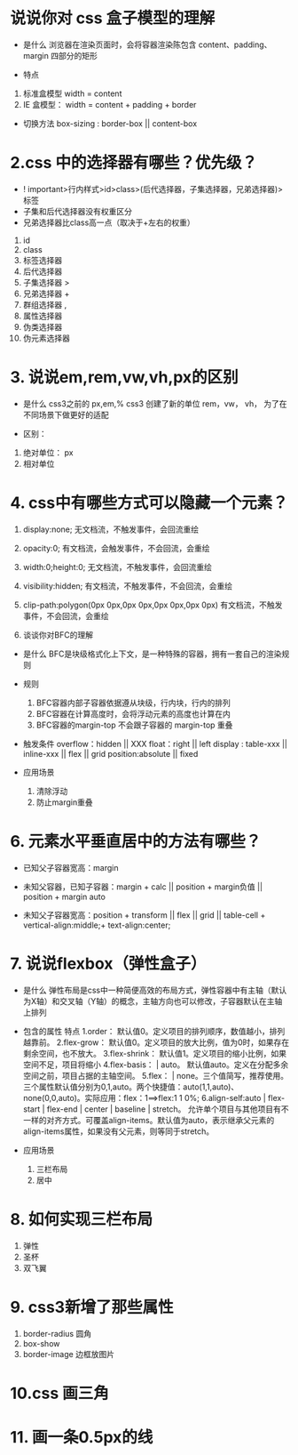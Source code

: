# 说说你对 css 盒子模型的理解

- 是什么
  浏览器在渲染页面时，会将容器渲染陈包含 content、padding、margin 四部分的矩形

- 特点

1. 标准盒模型 width = content
2. IE 盒模型： width = content + padding + border

- 切换方法
  box-sizing : border-box || content-box

# 2.css 中的选择器有哪些？优先级？

- ! important>行内样式>id>class>(后代选择器，子集选择器，兄弟选择器)>标签
- 子集和后代选择器没有权重区分
- 兄弟选择器比class高一点（取决于+左右的权重）

1. id
2. class
3. 标签选择器 
4. 后代选择器 
5. 子集选择器 >
6. 兄弟选择器 +
7. 群组选择器 ,
8. 属性选择器
9. 伪类选择器
10. 伪元素选择器


# 3. 说说em,rem,vw,vh,px的区别
- 是什么
css3之前的 px,em,%    css3 创建了新的单位 rem，vw， vh， 
为了在不同场景下做更好的适配

- 区别：
1. 绝对单位： px
2. 相对单位 

# 4. css中有哪些方式可以隐藏一个元素？
1. display:none;            无文档流，不触发事件，会回流重绘
2. opacity:0;               有文档流，会触发事件，不会回流，会重绘
3. width:0;height:0;        无文档流，不触发事件，会回流重绘
4. visibility:hidden;       有文档流，不触发事件，不会回流，会重绘
5. clip-path:polygon(0px 0px,0px 0px,0px 0px,0px 0px) 有文档流，不触发事件，不会回流，会重绘


5. 谈谈你对BFC的理解
- 是什么
   BFC是块级格式化上下文，是一种特殊的容器，拥有一套自己的渲染规则

- 规则
  1. BFC容器内部子容器依据遵从块级，行内块，行内的排列
  2. BFC容器在计算高度时，会将浮动元素的高度也计算在内
  3. BFC容器的margin-top 不会跟子容器的 margin-top 重叠

- 触发条件
  overflow：hidden || XXX
  float：right || left
  display : table-xxx || inline-xxx || flex || grid
  position:absolute || fixed 


- 应用场景
  1. 清除浮动
  2. 防止margin重叠


# 6. 元素水平垂直居中的方法有哪些？
  - 已知父子容器宽高：margin

  - 未知父容器，已知子容器：margin + calc || position + margin负值 || position + margin auto

  - 未知父子容器宽高：position + transform || flex || grid || table-cell + vertical-align:middle;+ text-align:center;


# 7. 说说flexbox（弹性盒子）
- 是什么
  弹性布局是css中一种简便高效的布局方式，弹性容器中有主轴（默认为X轴）和交叉轴（Y轴）的概念，主轴方向也可以修改，子容器默认在主轴上排列

- 包含的属性 特点
  1.order：<integer> 默认值0。定义项目的排列顺序，数值越小，排列越靠前。
  2.flex-grow：<number> 默认值0。定义项目的放大比例，值为0时，如果存在剩余空间，也不放大。
  3.flex-shrink：<number> 默认值1。定义项目的缩小比例，如果空间不足，项目将缩小
  4.flex-basis：<length> | auto。 默认值auto。定义在分配多余空间之前，项目占据的主轴空间。
  5.flex：<flex-gorw> <flex-shrink> <flex-basis> | none。三个值简写，推荐使用。三个属性默认值分别为0,1,auto。两个快捷值：auto(1,1,auto)、none(0,0,auto)。实际应用：flex：1==>flex:1 1 0%;
  6.align-self:auto | flex-start | flex-end | center | baseline | stretch。 允许单个项目与其他项目有不一样的对齐方式。可覆盖align-items。默认值为auto，表示继承父元素的align-items属性，如果没有父元素，则等同于stretch。

- 应用场景

  1. 三栏布局
  2. 居中


# 8. 如何实现三栏布局

1. 弹性
2. 圣杯
3. 双飞翼


# 9. css3新增了那些属性
1. border-radius 圆角
2. box-show
3. border-image 边框放图片


# 10.css 画三角


# 11. 画一条0.5px的线
